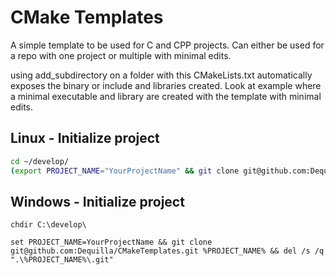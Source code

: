 # CMake Templates
A simple template to be used for C and CPP projects. Can either be used for a repo with one project or multiple with minimal edits.

using add_subdirectory on a folder with this CMakeLists.txt automatically exposes the binary or include and libraries created. Look at example where a minimal executable and library are created with the template with minimal edits.

## Linux - Initialize project
```bash
cd ~/develop/
(export PROJECT_NAME="YourProjectName" && git clone git@github.com:Dequilla/CMakeTemplates.git $PROJECT_NAME && rm -rf "./$PROJECT_NAME/.git")
```

## Windows - Initialize project
```batch
chdir C:\develop\

set PROJECT_NAME=YourProjectName && git clone git@github.com:Dequilla/CMakeTemplates.git %PROJECT_NAME% && del /s /q ".\%PROJECT_NAME%\.git"
```
